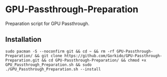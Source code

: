 # GPU-Passthrough-Preparation
Preparation script for GPU Passthrough.

## Installation
```
sudo pacman -S --noconfirm git && cd ~ && rm -rf GPU-Passthrough-Preparation/ && git clone https://github.com/Gorkido/GPU-Passthrough-Preparation.git && cd GPU-Passthrough-Preparation/ && chmod +x GPU_Passthrough_Preparation.sh && sudo ./GPU_Passthrough_Preparation.sh --install
```
